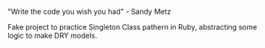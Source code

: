 "Write the code you wish you had" - Sandy Metz

Fake project to practice Singleton Class pathern in Ruby, abstracting some logic to make DRY models.